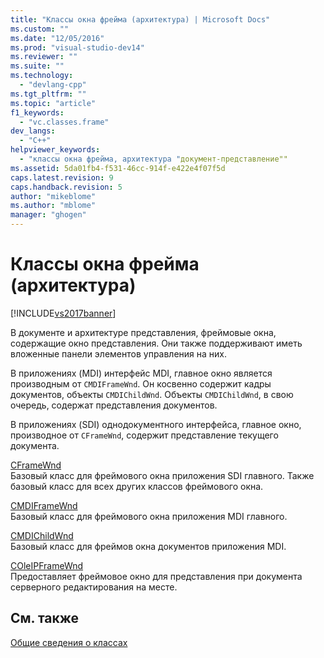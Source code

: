 ```yaml
---
title: "Классы окна фрейма (архитектура) | Microsoft Docs"
ms.custom: ""
ms.date: "12/05/2016"
ms.prod: "visual-studio-dev14"
ms.reviewer: ""
ms.suite: ""
ms.technology: 
  - "devlang-cpp"
ms.tgt_pltfrm: ""
ms.topic: "article"
f1_keywords: 
  - "vc.classes.frame"
dev_langs: 
  - "C++"
helpviewer_keywords: 
  - "классы окна фрейма, архитектура "документ-представление""
ms.assetid: 5da01fb4-f531-46cc-914f-e422e4f07f5d
caps.latest.revision: 9
caps.handback.revision: 5
author: "mikeblome"
ms.author: "mblome"
manager: "ghogen"
---
```

# Классы окна фрейма (архитектура)
[!INCLUDE[vs2017banner](../assembler/inline/includes/vs2017banner.md)]

В документе и архитектуре представления, фреймовые окна, содержащие окно представления.  Они также поддерживают иметь вложенные панели элементов управления на них.  
  
 В приложениях \(MDI\) интерфейс MDI, главное окно является производным от `CMDIFrameWnd`.  Он косвенно содержит кадры документов, объекты `CMDIChildWnd`.  Объекты `CMDIChildWnd`, в свою очередь, содержат представления документов.  
  
 В приложениях \(SDI\) однодокументного интерфейса, главное окно, производное от `CFrameWnd`, содержит представление текущего документа.  
  
 [CFrameWnd](../mfc/reference/cframewnd-class.md)  
 Базовый класс для фреймового окна приложения SDI главного.  Также базовый класс для всех других классов фреймового окна.  
  
 [CMDIFrameWnd](../mfc/reference/cmdiframewnd-class.md)  
 Базовый класс для фреймового окна приложения MDI главного.  
  
 [CMDIChildWnd](../mfc/reference/cmdichildwnd-class.md)  
 Базовый класс для фреймов окна документов приложения MDI.  
  
 [COleIPFrameWnd](../mfc/reference/coleipframewnd-class.md)  
 Предоставляет фреймовое окно для представления при документа серверного редактирования на месте.  
  
## См. также  
 [Общие сведения о классах](../mfc/class-library-overview.md)